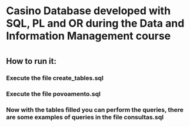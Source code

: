 # Casino Database developed with SQL, PL and OR during the Data and Information Management course
#
## How to run it:

### Execute the file create_tables.sql
### Execute the file povoamento.sql
### Now with the tables filled you can perform the queries, there are some examples of queries in the file consultas.sql

